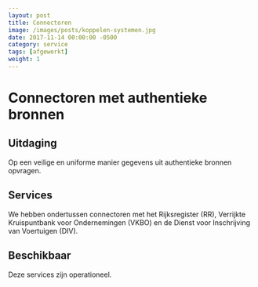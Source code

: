 ```yaml
---
layout: post
title: Connectoren
image: /images/posts/koppelen-systemen.jpg
date: 2017-11-14 00:00:00 -0500
category: service
tags: [afgewerkt]
weight: 1
---
```



# Connectoren met authentieke bronnen

## Uitdaging 
Op een veilige en uniforme manier gegevens uit authentieke bronnen opvragen. 

## Services

We hebben ondertussen connectoren met het Rijksregister (RR), Verrijkte Kruispuntbank voor Ondernemingen (VKBO) en de Dienst voor Inschrijving van Voertuigen (DIV).

## Beschikbaar

Deze services zijn operationeel.
